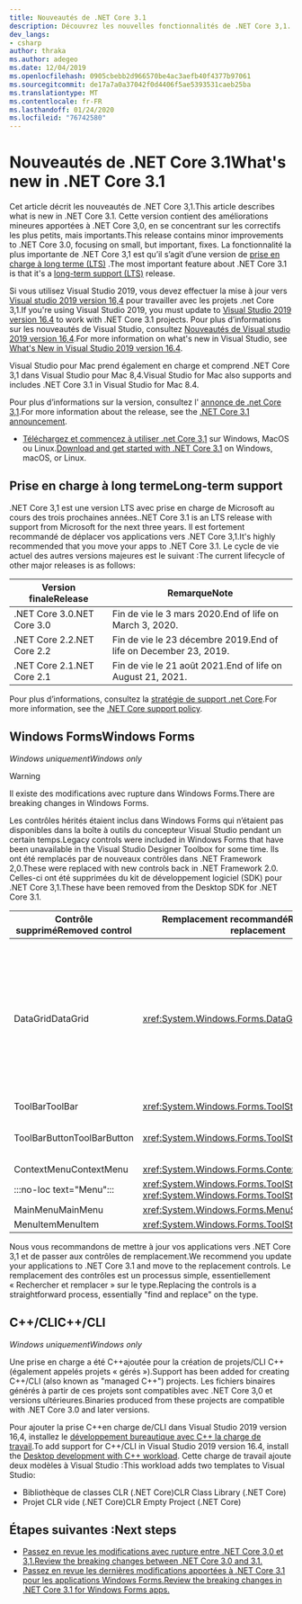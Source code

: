 ```yaml
---
title: Nouveautés de .NET Core 3.1
description: Découvrez les nouvelles fonctionnalités de .NET Core 3,1.
dev_langs:
- csharp
author: thraka
ms.author: adegeo
ms.date: 12/04/2019
ms.openlocfilehash: 0905cbebb2d966570be4ac3aefb40f4377b97061
ms.sourcegitcommit: de17a7a0a37042f0d4406f5ae5393531caeb25ba
ms.translationtype: MT
ms.contentlocale: fr-FR
ms.lasthandoff: 01/24/2020
ms.locfileid: "76742580"
---
```

# <a name="whats-new-in-net-core-31"></a><span data-ttu-id="cc6e4-103">Nouveautés de .NET Core 3.1</span><span class="sxs-lookup"><span data-stu-id="cc6e4-103">What's new in .NET Core 3.1</span></span>

<span data-ttu-id="cc6e4-104">Cet article décrit les nouveautés de .NET Core 3,1.</span><span class="sxs-lookup"><span data-stu-id="cc6e4-104">This article describes what is new in .NET Core 3.1.</span></span> <span data-ttu-id="cc6e4-105">Cette version contient des améliorations mineures apportées à .NET Core 3,0, en se concentrant sur les correctifs les plus petits, mais importants.</span><span class="sxs-lookup"><span data-stu-id="cc6e4-105">This release contains minor improvements to .NET Core 3.0, focusing on small, but important, fixes.</span></span> <span data-ttu-id="cc6e4-106">La fonctionnalité la plus importante de .NET Core 3,1 est qu’il s’agit d’une version de [prise en charge à long terme (LTS)](#long-term-support) .</span><span class="sxs-lookup"><span data-stu-id="cc6e4-106">The most important feature about .NET Core 3.1 is that it's a [long-term support (LTS)](#long-term-support) release.</span></span>

<span data-ttu-id="cc6e4-107">Si vous utilisez Visual Studio 2019, vous devez effectuer la mise à jour vers [Visual studio 2019 version 16,4](https://visualstudio.microsoft.com/downloads/) pour travailler avec les projets .net Core 3,1.</span><span class="sxs-lookup"><span data-stu-id="cc6e4-107">If you're using Visual Studio 2019, you must update to [Visual Studio 2019 version 16.4](https://visualstudio.microsoft.com/downloads/) to work with .NET Core 3.1 projects.</span></span> <span data-ttu-id="cc6e4-108">Pour plus d’informations sur les nouveautés de Visual Studio, consultez [Nouveautés de Visual studio 2019 version 16,4](/visualstudio/releases/2019/release-notes#whats-new-in-visual-studio-2019-version-164).</span><span class="sxs-lookup"><span data-stu-id="cc6e4-108">For more information on what's new in Visual Studio, see [What's New in Visual Studio 2019 version 16.4](/visualstudio/releases/2019/release-notes#whats-new-in-visual-studio-2019-version-164).</span></span>

<span data-ttu-id="cc6e4-109">Visual Studio pour Mac prend également en charge et comprend .NET Core 3,1 dans Visual Studio pour Mac 8,4.</span><span class="sxs-lookup"><span data-stu-id="cc6e4-109">Visual Studio for Mac also supports and includes .NET Core 3.1 in Visual Studio for Mac 8.4.</span></span>

<span data-ttu-id="cc6e4-110">Pour plus d’informations sur la version, consultez l' [annonce de .net Core 3,1](https://devblogs.microsoft.com/dotnet/announcing-net-core-3-1/).</span><span class="sxs-lookup"><span data-stu-id="cc6e4-110">For more information about the release, see the [.NET Core 3.1 announcement](https://devblogs.microsoft.com/dotnet/announcing-net-core-3-1/).</span></span>

- <span data-ttu-id="cc6e4-111">[Téléchargez et commencez à utiliser .net Core 3,1](https://dotnet.microsoft.com/download/dotnet-core/3.1) sur Windows, MacOS ou Linux.</span><span class="sxs-lookup"><span data-stu-id="cc6e4-111">[Download and get started with .NET Core 3.1](https://dotnet.microsoft.com/download/dotnet-core/3.1) on Windows, macOS, or Linux.</span></span>

## <a name="long-term-support"></a><span data-ttu-id="cc6e4-112">Prise en charge à long terme</span><span class="sxs-lookup"><span data-stu-id="cc6e4-112">Long-term support</span></span>

<span data-ttu-id="cc6e4-113">.NET Core 3,1 est une version LTS avec prise en charge de Microsoft au cours des trois prochaines années.</span><span class="sxs-lookup"><span data-stu-id="cc6e4-113">.NET Core 3.1 is an LTS release with support from Microsoft for the next three years.</span></span> <span data-ttu-id="cc6e4-114">Il est fortement recommandé de déplacer vos applications vers .NET Core 3,1.</span><span class="sxs-lookup"><span data-stu-id="cc6e4-114">It's highly recommended that you move your apps to .NET Core 3.1.</span></span> <span data-ttu-id="cc6e4-115">Le cycle de vie actuel des autres versions majeures est le suivant :</span><span class="sxs-lookup"><span data-stu-id="cc6e4-115">The current lifecycle of other major releases is as follows:</span></span>

| <span data-ttu-id="cc6e4-116">Version finale</span><span class="sxs-lookup"><span data-stu-id="cc6e4-116">Release</span></span> | <span data-ttu-id="cc6e4-117">Remarque</span><span class="sxs-lookup"><span data-stu-id="cc6e4-117">Note</span></span> |
| ------- | ---- |
| <span data-ttu-id="cc6e4-118">.NET Core 3.0</span><span class="sxs-lookup"><span data-stu-id="cc6e4-118">.NET Core 3.0</span></span> | <span data-ttu-id="cc6e4-119">Fin de vie le 3 mars 2020.</span><span class="sxs-lookup"><span data-stu-id="cc6e4-119">End of life on March 3, 2020.</span></span>     |
| <span data-ttu-id="cc6e4-120">.NET Core 2.2</span><span class="sxs-lookup"><span data-stu-id="cc6e4-120">.NET Core 2.2</span></span> | <span data-ttu-id="cc6e4-121">Fin de vie le 23 décembre 2019.</span><span class="sxs-lookup"><span data-stu-id="cc6e4-121">End of life on December 23, 2019.</span></span> |
| <span data-ttu-id="cc6e4-122">.NET Core 2.1</span><span class="sxs-lookup"><span data-stu-id="cc6e4-122">.NET Core 2.1</span></span> | <span data-ttu-id="cc6e4-123">Fin de vie le 21 août 2021.</span><span class="sxs-lookup"><span data-stu-id="cc6e4-123">End of life on August 21, 2021.</span></span>    |

<span data-ttu-id="cc6e4-124">Pour plus d’informations, consultez la [stratégie de support .net Core](https://dotnet.microsoft.com/platform/support/policy/dotnet-core).</span><span class="sxs-lookup"><span data-stu-id="cc6e4-124">For more information, see the [.NET Core support policy](https://dotnet.microsoft.com/platform/support/policy/dotnet-core).</span></span>

## <a name="windows-forms"></a><span data-ttu-id="cc6e4-125">Windows Forms</span><span class="sxs-lookup"><span data-stu-id="cc6e4-125">Windows Forms</span></span>

<span data-ttu-id="cc6e4-126">*Windows uniquement*</span><span class="sxs-lookup"><span data-stu-id="cc6e4-126">*Windows only*</span></span>

> [!WARNING]
> <span data-ttu-id="cc6e4-127">Il existe des modifications avec rupture dans Windows Forms.</span><span class="sxs-lookup"><span data-stu-id="cc6e4-127">There are breaking changes in Windows Forms.</span></span>

<span data-ttu-id="cc6e4-128">Les contrôles hérités étaient inclus dans Windows Forms qui n’étaient pas disponibles dans la boîte à outils du concepteur Visual Studio pendant un certain temps.</span><span class="sxs-lookup"><span data-stu-id="cc6e4-128">Legacy controls were included in Windows Forms that have been unavailable in the Visual Studio Designer Toolbox for some time.</span></span> <span data-ttu-id="cc6e4-129">Ils ont été remplacés par de nouveaux contrôles dans .NET Framework 2,0.</span><span class="sxs-lookup"><span data-stu-id="cc6e4-129">These were replaced with new controls back in .NET Framework 2.0.</span></span> <span data-ttu-id="cc6e4-130">Celles-ci ont été supprimées du kit de développement logiciel (SDK) pour .NET Core 3,1.</span><span class="sxs-lookup"><span data-stu-id="cc6e4-130">These have been removed from the Desktop SDK for .NET Core 3.1.</span></span>

| <span data-ttu-id="cc6e4-131">Contrôle supprimé</span><span class="sxs-lookup"><span data-stu-id="cc6e4-131">Removed control</span></span> | <span data-ttu-id="cc6e4-132">Remplacement recommandé</span><span class="sxs-lookup"><span data-stu-id="cc6e4-132">Recommended replacement</span></span> | <span data-ttu-id="cc6e4-133">API associées supprimées</span><span class="sxs-lookup"><span data-stu-id="cc6e4-133">Associated APIs removed</span></span> |
| --------------- | ----------------------- | ----------------------- |
| <span data-ttu-id="cc6e4-134">DataGrid</span><span class="sxs-lookup"><span data-stu-id="cc6e4-134">DataGrid</span></span>        | <xref:System.Windows.Forms.DataGridView>      | <span data-ttu-id="cc6e4-135">DataGridCell</span><span class="sxs-lookup"><span data-stu-id="cc6e4-135">DataGridCell</span></span><br/><span data-ttu-id="cc6e4-136">DataGridRow</span><span class="sxs-lookup"><span data-stu-id="cc6e4-136">DataGridRow</span></span><br/><span data-ttu-id="cc6e4-137">DataGridTableCollection</span><span class="sxs-lookup"><span data-stu-id="cc6e4-137">DataGridTableCollection</span></span><br/><span data-ttu-id="cc6e4-138">DataGridColumnCollection</span><span class="sxs-lookup"><span data-stu-id="cc6e4-138">DataGridColumnCollection</span></span><br/><span data-ttu-id="cc6e4-139">MappingName</span><span class="sxs-lookup"><span data-stu-id="cc6e4-139">DataGridTableStyle</span></span><br/><span data-ttu-id="cc6e4-140">DataGridColumnStyle</span><span class="sxs-lookup"><span data-stu-id="cc6e4-140">DataGridColumnStyle</span></span><br/><span data-ttu-id="cc6e4-141">DataGridLineStyle</span><span class="sxs-lookup"><span data-stu-id="cc6e4-141">DataGridLineStyle</span></span><br/><span data-ttu-id="cc6e4-142">DataGridParentRowsLabel</span><span class="sxs-lookup"><span data-stu-id="cc6e4-142">DataGridParentRowsLabel</span></span><br/><span data-ttu-id="cc6e4-143">DataGridParentRowsLabelStyle</span><span class="sxs-lookup"><span data-stu-id="cc6e4-143">DataGridParentRowsLabelStyle</span></span><br/><span data-ttu-id="cc6e4-144">DataGridBoolColumn</span><span class="sxs-lookup"><span data-stu-id="cc6e4-144">DataGridBoolColumn</span></span><br/><span data-ttu-id="cc6e4-145">DataGridTextBox</span><span class="sxs-lookup"><span data-stu-id="cc6e4-145">DataGridTextBox</span></span><br/><span data-ttu-id="cc6e4-146">GridColumnStylesCollection</span><span class="sxs-lookup"><span data-stu-id="cc6e4-146">GridColumnStylesCollection</span></span><br/><span data-ttu-id="cc6e4-147">GridTableStylesCollection</span><span class="sxs-lookup"><span data-stu-id="cc6e4-147">GridTableStylesCollection</span></span><br/><span data-ttu-id="cc6e4-148">HitTestType</span><span class="sxs-lookup"><span data-stu-id="cc6e4-148">HitTestType</span></span> |
| <span data-ttu-id="cc6e4-149">ToolBar</span><span class="sxs-lookup"><span data-stu-id="cc6e4-149">ToolBar</span></span>         | <xref:System.Windows.Forms.ToolStrip>         | <span data-ttu-id="cc6e4-150">ToolBarAppearance</span><span class="sxs-lookup"><span data-stu-id="cc6e4-150">ToolBarAppearance</span></span> |
| <span data-ttu-id="cc6e4-151">ToolBarButton</span><span class="sxs-lookup"><span data-stu-id="cc6e4-151">ToolBarButton</span></span>   | <xref:System.Windows.Forms.ToolStripButton>   | <span data-ttu-id="cc6e4-152">ToolBarButtonClickEventArgs</span><span class="sxs-lookup"><span data-stu-id="cc6e4-152">ToolBarButtonClickEventArgs</span></span><br/><span data-ttu-id="cc6e4-153">ToolBarButtonClickEventHandler</span><span class="sxs-lookup"><span data-stu-id="cc6e4-153">ToolBarButtonClickEventHandler</span></span><br/><span data-ttu-id="cc6e4-154">ToolBarButtonStyle</span><span class="sxs-lookup"><span data-stu-id="cc6e4-154">ToolBarButtonStyle</span></span><br/><span data-ttu-id="cc6e4-155">ToolBarTextAlign</span><span class="sxs-lookup"><span data-stu-id="cc6e4-155">ToolBarTextAlign</span></span> |
| <span data-ttu-id="cc6e4-156">ContextMenu</span><span class="sxs-lookup"><span data-stu-id="cc6e4-156">ContextMenu</span></span>     | <xref:System.Windows.Forms.ContextMenuStrip>  |  |
| :::no-loc text="Menu"::: | <xref:System.Windows.Forms.ToolStripDropDown><br/><xref:System.Windows.Forms.ToolStripDropDownMenu> | <span data-ttu-id="cc6e4-157">MenuItemCollection</span><span class="sxs-lookup"><span data-stu-id="cc6e4-157">MenuItemCollection</span></span> |
| <span data-ttu-id="cc6e4-158">MainMenu</span><span class="sxs-lookup"><span data-stu-id="cc6e4-158">MainMenu</span></span>        | <xref:System.Windows.Forms.MenuStrip>         |  |
| <span data-ttu-id="cc6e4-159">MenuItem</span><span class="sxs-lookup"><span data-stu-id="cc6e4-159">MenuItem</span></span>        | <xref:System.Windows.Forms.ToolStripMenuItem> |  |

<span data-ttu-id="cc6e4-160">Nous vous recommandons de mettre à jour vos applications vers .NET Core 3,1 et de passer aux contrôles de remplacement.</span><span class="sxs-lookup"><span data-stu-id="cc6e4-160">We recommend you update your applications to .NET Core 3.1 and move to the replacement controls.</span></span> <span data-ttu-id="cc6e4-161">Le remplacement des contrôles est un processus simple, essentiellement « Rechercher et remplacer » sur le type.</span><span class="sxs-lookup"><span data-stu-id="cc6e4-161">Replacing the controls is a straightforward process, essentially "find and replace" on the type.</span></span>

## <a name="ccli"></a><span data-ttu-id="cc6e4-162">C++/CLI</span><span class="sxs-lookup"><span data-stu-id="cc6e4-162">C++/CLI</span></span>

<span data-ttu-id="cc6e4-163">*Windows uniquement*</span><span class="sxs-lookup"><span data-stu-id="cc6e4-163">*Windows only*</span></span>

<span data-ttu-id="cc6e4-164">Une prise en charge a été C++ajoutée pour la création de projets/CLI C++(également appelés projets « gérés »).</span><span class="sxs-lookup"><span data-stu-id="cc6e4-164">Support has been added for creating C++/CLI (also known as "managed C++") projects.</span></span> <span data-ttu-id="cc6e4-165">Les fichiers binaires générés à partir de ces projets sont compatibles avec .NET Core 3,0 et versions ultérieures.</span><span class="sxs-lookup"><span data-stu-id="cc6e4-165">Binaries produced from these projects are compatible with .NET Core 3.0 and later versions.</span></span>

<span data-ttu-id="cc6e4-166">Pour ajouter la prise C++en charge de/CLI dans Visual Studio 2019 version 16,4, installez le [développement bureautique avec C++ la charge de travail](/cpp/build/vscpp-step-0-installation?view=vs-2019#step-4---choose-workloads).</span><span class="sxs-lookup"><span data-stu-id="cc6e4-166">To add support for C++/CLI in Visual Studio 2019 version 16.4, install the [Desktop development with C++ workload](/cpp/build/vscpp-step-0-installation?view=vs-2019#step-4---choose-workloads).</span></span> <span data-ttu-id="cc6e4-167">Cette charge de travail ajoute deux modèles à Visual Studio :</span><span class="sxs-lookup"><span data-stu-id="cc6e4-167">This workload adds two templates to Visual Studio:</span></span>

- <span data-ttu-id="cc6e4-168">Bibliothèque de classes CLR (.NET Core)</span><span class="sxs-lookup"><span data-stu-id="cc6e4-168">CLR Class Library (.NET Core)</span></span>
- <span data-ttu-id="cc6e4-169">Projet CLR vide (.NET Core)</span><span class="sxs-lookup"><span data-stu-id="cc6e4-169">CLR Empty Project (.NET Core)</span></span>

## <a name="next-steps"></a><span data-ttu-id="cc6e4-170">Étapes suivantes :</span><span class="sxs-lookup"><span data-stu-id="cc6e4-170">Next steps</span></span>

- [<span data-ttu-id="cc6e4-171">Passez en revue les modifications avec rupture entre .NET Core 3,0 et 3,1.</span><span class="sxs-lookup"><span data-stu-id="cc6e4-171">Review the breaking changes between .NET Core 3.0 and 3.1.</span></span>](../compatibility/3.0-3.1.md)
- [<span data-ttu-id="cc6e4-172">Passez en revue les dernières modifications apportées à .NET Core 3,1 pour les applications Windows Forms.</span><span class="sxs-lookup"><span data-stu-id="cc6e4-172">Review the breaking changes in .NET Core 3.1 for Windows Forms apps.</span></span>](../compatibility/winforms.md#net-core-31)
